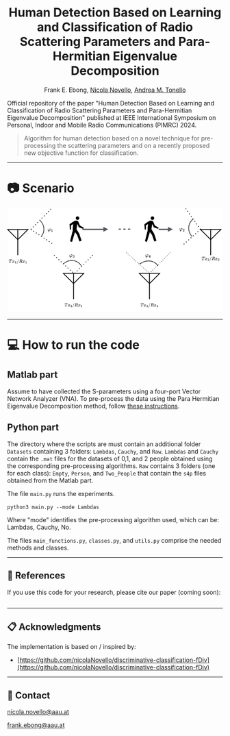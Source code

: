 <div align="center">
  
# Human Detection Based on Learning and Classification of Radio Scattering Parameters and Para-Hermitian Eigenvalue Decomposition

Frank E. Ebong, [Nicola Novello](https://scholar.google.com/citations?user=4PPM0GkAAAAJ&hl=it), [Andrea M. Tonello](https://scholar.google.com/citations?user=qBiseEsAAAAJ&hl=it)

</div>

Official repository of the paper "Human Detection Based on Learning and Classification of Radio Scattering Parameters and Para-Hermitian Eigenvalue Decomposition" published at IEEE International Symposium on Personal, Indoor and Mobile Radio Communications (PIMRC) 2024. 

> Algorithm for human detection based on a novel technique for pre-processing the scattering parameters and on a recently proposed new objective function for classification.

---

# 📷 Scenario

<div align="center">
<img src="Figures/Scenario.png"/>
</div>

---

# 💻 How to run the code

## Matlab part

Assume to have collected the S-parameters using a four-port Vector Network Analyzer (VNA). To pre-process the data using the Para Hermitian Eigenvalue Decomposition method, follow [these instructions](https://github.com/nicolaNovello/S-PBHD/tree/main/MatlabPreProcessing). 

## Python part

The directory where the scripts are must contain an additional folder `Datasets` containing 3 folders: `Lambdas`, `Cauchy`, and `Raw`. `Lambdas` and `Cauchy` contain the `.mat` files for the datasets of 0,1, and 2 people obtained using the corresponding pre-processing algorithms. `Raw` contains 3 folders (one for each class): `Empty`, `Person`, and `Two_People` that contain the `s4p` files obtained from the Matlab part. 

The file `main.py` runs the experiments. 
```
python3 main.py --mode Lambdas 
```
Where "mode" identifies the pre-processing algorithm used, which can be: Lambdas, Cauchy, No. 
  
The files `main_functions.py`, `classes.py`, and `utils.py` comprise the needed methods and classes. 

---

## 📝 References

If you use this code for your research, please cite our paper (coming soon):
```

```
---

## 📋 Acknowledgments
The implementation is based on / inspired by:

- [https://github.com/nicolaNovello/discriminative-classification-fDiv](https://github.com/nicolaNovello/discriminative-classification-fDiv)

---

## 📧 Contact

[nicola.novello@aau.at](nicola.novello@aau.at)

[frank.ebong@aau.at](frank.ebong@aau.at)

